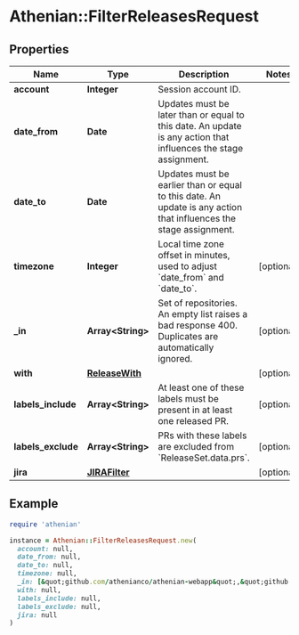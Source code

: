 # Athenian::FilterReleasesRequest

## Properties

| Name | Type | Description | Notes |
| ---- | ---- | ----------- | ----- |
| **account** | **Integer** | Session account ID. |  |
| **date_from** | **Date** | Updates must be later than or equal to this date. An update is any action that influences the stage assignment. |  |
| **date_to** | **Date** | Updates must be earlier than or equal to this date. An update is any action that influences the stage assignment. |  |
| **timezone** | **Integer** | Local time zone offset in minutes, used to adjust &#x60;date_from&#x60; and &#x60;date_to&#x60;. | [optional] |
| **_in** | **Array&lt;String&gt;** | Set of repositories. An empty list raises a bad response 400. Duplicates are automatically ignored. | [optional] |
| **with** | [**ReleaseWith**](ReleaseWith.md) |  | [optional] |
| **labels_include** | **Array&lt;String&gt;** | At least one of these labels must be present in at least one released PR. | [optional] |
| **labels_exclude** | **Array&lt;String&gt;** | PRs with these labels are excluded from &#x60;ReleaseSet.data.prs&#x60;. | [optional] |
| **jira** | [**JIRAFilter**](JIRAFilter.md) |  | [optional] |

## Example

```ruby
require 'athenian'

instance = Athenian::FilterReleasesRequest.new(
  account: null,
  date_from: null,
  date_to: null,
  timezone: null,
  _in: [&quot;github.com/athenianco/athenian-webapp&quot;,&quot;github.com/athenianco/athenian-api&quot;],
  with: null,
  labels_include: null,
  labels_exclude: null,
  jira: null
)
```

